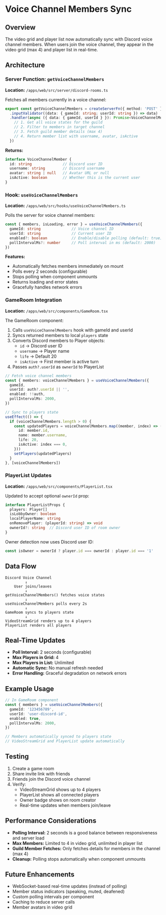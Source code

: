 # Voice Channel Members Sync

## Overview

The video grid and player list now automatically sync with Discord voice channel members. When users join the voice channel, they appear in the video grid (max 4) and player list in real-time.

## Architecture

### Server Function: `getVoiceChannelMembers`

**Location:** `/apps/web/src/server/discord-rooms.ts`

Fetches all members currently in a voice channel:

```typescript
export const getVoiceChannelMembers = createServerFn({ method: 'POST' })
  .inputValidator((data: { gameId: string; userId: string }) => data)
  .handler(async ({ data: { gameId, userId } }): Promise<VoiceChannelMember[]> => {
    // 1. Get all voice states for the guild
    // 2. Filter to members in target channel
    // 3. Fetch guild member details (max 4)
    // 4. Return member list with username, avatar, isActive
  })
```

**Returns:**
```typescript
interface VoiceChannelMember {
  id: string              // Discord user ID
  username: string        // Discord username
  avatar: string | null   // Avatar URL or null
  isActive: boolean       // Whether this is the current user
}
```

### Hook: `useVoiceChannelMembers`

**Location:** `/apps/web/src/hooks/useVoiceChannelMembers.ts`

Polls the server for voice channel members:

```typescript
const { members, isLoading, error } = useVoiceChannelMembers({
  gameId: string              // Voice channel ID
  userId: string              // Current user ID
  enabled?: boolean           // Enable/disable polling (default: true)
  pollIntervalMs?: number     // Poll interval in ms (default: 2000)
})
```

**Features:**
- Automatically fetches members immediately on mount
- Polls every 2 seconds (configurable)
- Stops polling when component unmounts
- Returns loading and error states
- Gracefully handles network errors

### GameRoom Integration

**Location:** `/apps/web/src/components/GameRoom.tsx`

The GameRoom component:

1. Calls `useVoiceChannelMembers` hook with gameId and userId
2. Syncs returned members to local `players` state
3. Converts Discord members to Player objects:
   - `id` → Discord user ID
   - `username` → Player name
   - `life` → Default 20
   - `isActive` → First member is active turn
4. Passes `auth?.userId` as `ownerId` to PlayerList

```typescript
// Fetch voice channel members
const { members: voiceChannelMembers } = useVoiceChannelMembers({
  gameId,
  userId: auth?.userId || '',
  enabled: !!auth,
  pollIntervalMs: 2000,
})

// Sync to players state
useEffect(() => {
  if (voiceChannelMembers.length > 0) {
    const updatedPlayers = voiceChannelMembers.map((member, index) => ({
      id: member.id,
      name: member.username,
      life: 20,
      isActive: index === 0,
    }))
    setPlayers(updatedPlayers)
  }
}, [voiceChannelMembers])
```

### PlayerList Updates

**Location:** `/apps/web/src/components/PlayerList.tsx`

Updated to accept optional `ownerId` prop:

```typescript
interface PlayerListProps {
  players: Player[]
  isLobbyOwner: boolean
  localPlayerName: string
  onRemovePlayer: (playerId: string) => void
  ownerId?: string  // Discord user ID of room owner
}
```

Owner detection now uses Discord user ID:
```typescript
const isOwner = ownerId ? player.id === ownerId : player.id === '1'
```

## Data Flow

```
Discord Voice Channel
         ↓
    User joins/leaves
         ↓
getVoiceChannelMembers() fetches voice states
         ↓
useVoiceChannelMembers polls every 2s
         ↓
GameRoom syncs to players state
         ↓
VideoStreamGrid renders up to 4 players
PlayerList renders all players
```

## Real-Time Updates

- **Poll Interval:** 2 seconds (configurable)
- **Max Players in Grid:** 4
- **Max Players in List:** Unlimited
- **Automatic Sync:** No manual refresh needed
- **Error Handling:** Graceful degradation on network errors

## Example Usage

```typescript
// In GameRoom component
const { members } = useVoiceChannelMembers({
  gameId: '123456789',
  userId: 'user-discord-id',
  enabled: true,
  pollIntervalMs: 2000,
})

// Members automatically synced to players state
// VideoStreamGrid and PlayerList update automatically
```

## Testing

1. Create a game room
2. Share invite link with friends
3. Friends join the Discord voice channel
4. Verify:
   - VideoStreamGrid shows up to 4 players
   - PlayerList shows all connected players
   - Owner badge shows on room creator
   - Real-time updates when members join/leave

## Performance Considerations

- **Polling Interval:** 2 seconds is a good balance between responsiveness and server load
- **Max Members:** Limited to 4 in video grid, unlimited in player list
- **Guild Member Fetches:** Only fetches details for members in the channel (max 4)
- **Cleanup:** Polling stops automatically when component unmounts

## Future Enhancements

- WebSocket-based real-time updates (instead of polling)
- Member status indicators (speaking, muted, deafened)
- Custom polling intervals per component
- Caching to reduce server calls
- Member avatars in video grid
